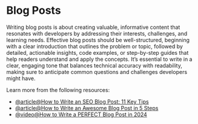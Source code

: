 # Blog Posts

Writing blog posts is about creating valuable, informative content that resonates with developers by addressing their interests, challenges, and learning needs. Effective blog posts should be well-structured, beginning with a clear introduction that outlines the problem or topic, followed by detailed, actionable insights, code examples, or step-by-step guides that help readers understand and apply the concepts. It’s essential to write in a clear, engaging tone that balances technical accuracy with readability, making sure to anticipate common questions and challenges developers might have.

Learn more from the following resources:

- [@article@How to Write an SEO Blog Post: 11 Key Tips](https://www.semrush.com/blog/seo-blog-post/)
- [@article@How to Write an Awesome Blog Post in 5 Steps](https://www.wordstream.com/blog/ws/2015/02/09/how-to-write-a-blog-post)
- [@video@How to Write a PERFECT Blog Post in 2024](https://www.youtube.com/watch?v=HoT9naGLgNk)